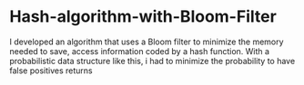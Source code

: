 # Hash-algorithm-with-Bloom-Filter
I developed an algorithm that uses a Bloom filter to minimize the memory needed to save, access information coded by a hash function. With a probabilistic data structure like this, i had to minimize the probability to have false positives returns
